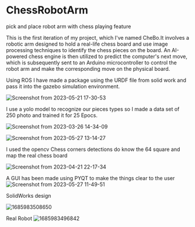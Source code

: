 # ChessRobotArm
pick and place robot arm with chess playing feature 

This is the first iteration of my project, which I've named CheBo.It involves a robotic arm designed to hold a real-life chess board and use image processing techniques to identify the chess pieces on the board.
An AI-powered chess engine is then utilized to predict the computer's next move, which is subsequently sent to an Arduino microcontroller to control the robot arm and make the corresponding move on the physical board.

Using ROS I have made a package using the URDF file from solid work and pass
it into the gazebo simulation environment.

![Screenshot from 2023-05-21 17-30-53](https://github.com/Omar-Saeed-99/ChessRobotArm/assets/87039861/936a5353-6f1d-47e3-8ed6-2878578d6c71)

I use a yolo model to recognize our pieces types so I made a data set of 250
photo and trained it for 25 Epocs.

![Screenshot from 2023-03-26 14-34-09](https://github.com/Omar-Saeed-99/ChessRobotArm/assets/87039861/cdedebcf-f925-4985-a127-fda56657f39f)

![Screenshot from 2023-05-27 13-14-27](https://github.com/Omar-Saeed-99/ChessRobotArm/assets/87039861/87e0a7c4-454d-41a7-a3cb-46af15f79d7e)

I used the opencv Chess corners detections do know the 64 square and map the real chess board

![Screenshot from 2023-04-21 22-17-34](https://github.com/Omar-Saeed-99/ChessRobotArm/assets/87039861/9a06243c-7931-469b-b598-a8e845148cd0)

A GUI has been made using PYQT to make the things clear to the user
![Screenshot from 2023-05-27 11-49-51](https://github.com/Omar-Saeed-99/ChessRobotArm/assets/87039861/fd14573b-823d-4326-a15a-265203bf76ff)

SolidWorks design 

![1685983508650](https://github.com/Omar-Saeed-99/ChessRobotArm/assets/87039861/f7f7061f-ad91-4af6-be61-8d3313be98d4)

Real Robot
![1685983496842](https://github.com/Omar-Saeed-99/ChessRobotArm/assets/87039861/56564355-c8af-49b9-bd97-c60191396fc0)
